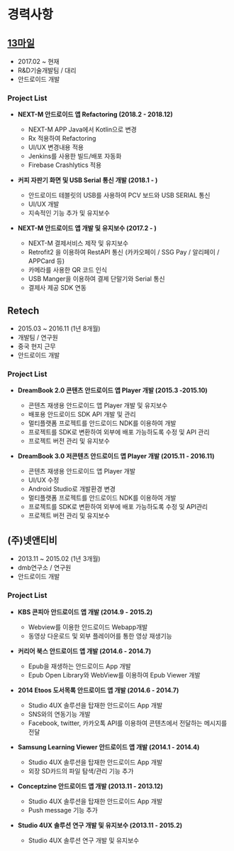 # 경력사항

## [13마일](http://www.13mile.co.kr/)
- 2017.02 ~ 현재
- R&D기술개발팀 / 대리
- 안드로이드 개발

### Project List
- __NEXT-M 안드로이드 앱 Refactoring (2018.2 - 2018.12)__
    + NEXT-M APP Java에서 Kotlin으로 변경
    + Rx 적용하여 Refactoring
    + UI/UX 변경내용 적용
    + Jenkins를 사용한 빌드/배포 자동화
    + Firebase Crashlytics 적용

- __커피 자판기 화면 및 USB Serial 통신 개발 (2018.1 - )__
    + 안드로이드 테블릿의 USB를 사용하여 PCV 보드와 USB SERIAL 통신
    + UI/UX 개발
    + 지속적인 기능 추가 및 유지보수

- __NEXT-M 안드로이드 앱 개발 및 유지보수 (2017.2 - )__
    + NEXT-M 결제서비스 제작 및 유지보수
    + Retrofit2 을 이용하여 RestAPI 통신 (카카오페이 / SSG Pay / 알리페이 / APPCard 등)
    + 카메라를 사용한 QR 코드 인식
    + USB Manger을 이용하여 결제 단말기와 Serial 통신
    + 결제사 제공 SDK 연동

## Retech
- 2015.03 ~ 2016.11 (1년 8개월)
- 개발팀 / 연구원
- 중국 현지 근무
- 안드로이드 개발

### Project List
- __DreamBook 2.0 콘텐츠 안드로이드 앱 Player 개발 (2015.3 -2015.10)__
    + 콘텐츠 재생용 안드로이드 앱 Player 개발 및 유지보수
    + 배포용 안드로이드 SDK API 개발 및 관리
    + 멀티플랫폼 프로젝트를 안드로이드 NDK를 이용하여 개발
    + 프로젝트를 SDK로 변환하여 외부에 배포 가능하도록 수정 및 API 관리
    + 프로젝트 버전 관리 및 유지보수
    
- __DreamBook 3.0 저콘텐츠 안드로이드 앱 Player 개발 (2015.11 - 2016.11)__
    + 콘텐츠 재생용 안드로이드 앱 Player 개발
    + UI/UX 수정
    + Android Studio로 개발환경 변경
    + 멀티플랫폼 프로젝트를 안드로이드 NDK를 이용하여 개발
    + 프로젝트를 SDK로 변환하여 외부에 배포 가능하도록 수정 및 API관리 
    + 프로젝트 버전 관리 및 유지보수
    
## (주)넷앤티비
- 2013.11 ~ 2015.02 (1년 3개월)
- dmb연구소 / 연구원
- 안드로이드 개발

### Project List
- __KBS 콘피아 안드로이드 앱 개발 (2014.9 - 2015.2)__
    + Webview를 이용한 안드로이드 Webapp개발
    + 동영상 다운로드 및 외부 플레이어를 통한 영상 재생기능
    
- __커리어 북스 안드로이드 앱 개발 (2014.6 - 2014.7)__
    + Epub을 재생하는 안드로이드 App 개발
    + Epub Open Library와 WebView를 이용하여 Epub Viewer 개발
    
- __2014 Etoos 도서목록 안드로이드 앱 개발 (2014.6 - 2014.7)__
    + Studio 4UX 솔루션을 탑재한 안드로이드 App 개발
    + SNS와의 연동기능 개발
    + Facebook, twitter, 카카오톡 API를 이용하여 콘텐츠에서 전달하는 메시지를 전달
    
- __Samsung Learning Viewer 안드로이드 앱 개발 (2014.1 - 2014.4)__
    + Studio 4UX 솔루션을 탑재한 안드로이드 App 개발 
    + 외장 SD카드의 파일 탐색/관리 기능 추가
    
- __Conceptzine 안드로이드 앱 개발 (2013.11 - 2013.12)__
    + Studio 4UX 솔루션을 탑재한 안드로이드 App 개발
    + Push message 기능 추가
    
- __Studio 4UX 솔루션 연구 개발 및 유지보수 (2013.11 - 2015.2)__
    + Studio 4UX 솔루션 연구 개발 및 유지보수

